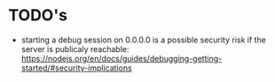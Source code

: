 # TODO's

- starting a debug session on 0.0.0.0 is a possible security risk if the server is publicaly reachable: https://nodejs.org/en/docs/guides/debugging-getting-started/#security-implications
